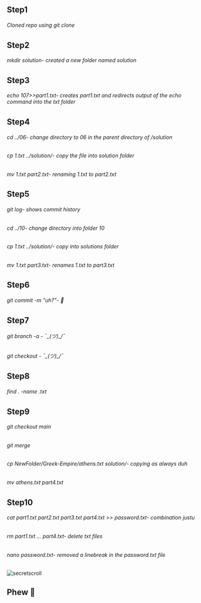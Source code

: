 ## Step1
###### Cloned repo using git clone

## Step2
###### mkdir solution- created a new folder named solution

## Step3
###### echo 107>>part1.txt- creates part1.txt and redirects output of the echo command into the txt folder

## Step4
###### cd ../06- change directory to 06 in the parent directory of /solution

###### cp 1.txt ../solution/-  copy the file into solution folder

###### mv 1.txt part2.txt- renaming 1.txt to part2.txt

## Step5
###### git log- shows commit history

###### cd ../10- change directory into folder 10

###### cp 1.txt ../solution/- copy into solutions folder

###### mv 1.txt part3.txt- renames 1.txt to part3.txt

## Step6
###### git commit -m "uh?"- 🗿

## Step7
###### git branch -a      - ¯\_(ツ)_/¯

###### git checkout <asia>- ¯\_(ツ)_/¯
 
## Step8
###### find . -name <athens>.txt

## Step9
###### git checkout main
  
###### git merge <asia>
  
###### cp NewFolder/Greek-Empire/athens.txt solution/- copying as always duh
  
###### mv athens.txt part4.txt

## Step10
###### cat part1.txt part2.txt part3.txt part4.txt >> password.txt- combination justu
  
###### rm part1.txt ... part4.txt- delete txt files
  
###### nano password.txt- removed a linebreak in the password.txt file
  
  ![secretscroll](https://user-images.githubusercontent.com/116485921/200930483-efc35009-33bf-4d71-ac68-a0780dfc77e0.png)
## Phew 🥴

